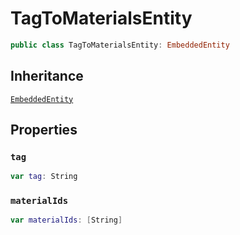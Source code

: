 # TagToMaterialsEntity

``` swift
public class TagToMaterialsEntity: EmbeddedEntity
```

## Inheritance

[`EmbeddedEntity`](configwise-sdk-ios/EmbeddedEntity)

## Properties

### `tag`

``` swift
var tag: String
```

### `materialIds`

``` swift
var materialIds: [String]
```
